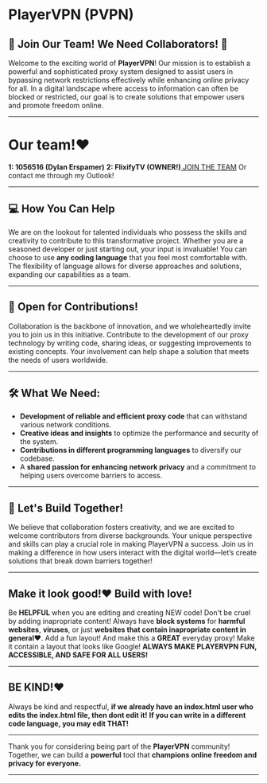 # PlayerVPN (PVPN)

## 🌟 Join Our Team! We Need Collaborators! 🌟

Welcome to the exciting world of **PlayerVPN**! Our mission is to establish a powerful and sophisticated proxy system designed to assist users in bypassing network restrictions effectively while enhancing online privacy for all. In a digital landscape where access to information can often be blocked or restricted, our goal is to create solutions that empower users and promote freedom online.

---

# Our team!❤️
**1: 1056516 (Dylan Erspamer)**
**2: FlixifyTV (OWNER!)**[
JOIN THE TEAM]([url](https://docs.google.com/forms/d/e/1FAIpQLSdyml5bwdhzsgJrlgF2RJm88dCGMi2NHvh_kKApEQInRgVg0A/viewform)) Or contact me through my Outlook!

---

## 💻 How You Can Help

We are on the lookout for talented individuals who possess the skills and creativity to contribute to this transformative project. Whether you are a seasoned developer or just starting out, your input is invaluable! You can choose to use **any coding language** that you feel most comfortable with. The flexibility of language allows for diverse approaches and solutions, expanding our capabilities as a team.

---

## 🚀 Open for Contributions!

Collaboration is the backbone of innovation, and we wholeheartedly invite you to join us in this initiative. Contribute to the development of our proxy technology by writing code, sharing ideas, or suggesting improvements to existing concepts. Your involvement can help shape a solution that meets the needs of users worldwide.

---

## 🛠️ What We Need:

- **Development of reliable and efficient proxy code** that can withstand various network conditions.
- **Creative ideas and insights** to optimize the performance and security of the system.
- **Contributions in different programming languages** to diversify our codebase.
- A **shared passion for enhancing network privacy** and a commitment to helping users overcome barriers to access.

---

## 🤝 Let's Build Together!

We believe that collaboration fosters creativity, and we are excited to welcome contributors from diverse backgrounds. Your unique perspective and skills can play a crucial role in making PlayerVPN a success. Join us in making a difference in how users interact with the digital world—let’s create solutions that break down barriers together!

---

## Make it look good!❤️ Build with love!
Be **HELPFUL** when you are editing and creating NEW code! Don't be cruel by adding inapropriate content! Always have **block systems** for **harmful websites**, **viruses**, or just **websites that contain inapropriate content in general❤️**. Add a fun layout! And make this a **GREAT** everyday proxy! Make it contain a layout that looks like Google! **ALWAYS MAKE PLAYERVPN FUN, ACCESSIBLE, AND SAFE FOR ALL USERS!**

---

## BE KIND!❤️
Always be kind and respectful, **if we already have an index.html user who edits the index.html file, then dont edit it!** **If you can write in a different code language, you may edit THAT!**

---

Thank you for considering being part of the **PlayerVPN** community! Together, we can build a **powerful** tool that **champions online freedom and privacy for everyone.**

---
